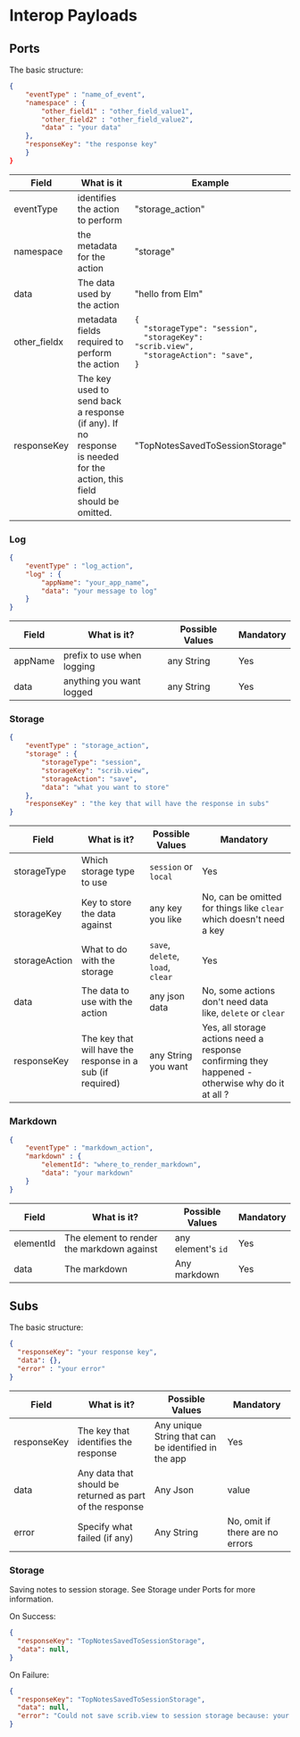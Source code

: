# Interop Payloads

## Ports

The basic structure:

```json
{
    "eventType" : "name_of_event",
    "namespace" : {
        "other_field1" : "other_field_value1",
        "other_field2" : "other_field_value2",
        "data" : "your data"
    },
    "responseKey": "the response key"
    }
}
```

| Field | What is it | Example |
| ----- | ----------- | ------- |
| eventType | identifies the action to perform | "storage_action" |
| namespace | the metadata for the action | "storage" |
| data | The data used by the action | "hello from Elm" |
| other_fieldx | metadata fields required to perform the action | <code>{<br/>&nbsp;&nbsp;"storageType": "session",<br/>&nbsp;&nbsp;"storageKey": "scrib.view",<br/>&nbsp;&nbsp;"storageAction": "save",<br/>}</code>|
| responseKey | The key used to send back a response (if any). If no response is needed for the action, this field should be omitted. | "TopNotesSavedToSessionStorage" |

### Log

```json
{
    "eventType" : "log_action",
    "log" : {
        "appName": "your_app_name",
        "data": "your message to log"
    }
}
```

| Field | What is it? | Possible Values | Mandatory |
| ----- | ------------- | --------------- | --------- |
| appName | prefix to use when logging | any String | Yes |
| data | anything you want logged | any String | Yes |

### Storage

```json
{
    "eventType" : "storage_action",
    "storage" : {
        "storageType": "session",
        "storageKey": "scrib.view",
        "storageAction": "save",
        "data": "what you want to store"
    },
    "responseKey" : "the key that will have the response in subs"
}
```

 | Field | What is it? | Possible Values | Mandatory |
 | ----- | ------------- | --------------- | --------- |
 | storageType | Which storage type to use | `session` or `local` | Yes |
 | storageKey | Key to store the data against | any key you like | No, can be omitted for things like `clear` which doesn't need a key |
 | storageAction | What to do with the storage | `save`, `delete`, `load`, `clear` | Yes |
 | data | The data to use with the action | any json data | No, some actions don't need data like, `delete` or `clear` |
 | responseKey | The key that will have the response in a sub (if required) | any String you want | Yes, all storage actions need a response confirming they happened - otherwise why do it at all ? |


### Markdown

```json
{
    "eventType" : "markdown_action",
    "markdown" : {
        "elementId": "where_to_render_markdown",
        "data": "your markdown"
    }
}
```

| Field | What is it? | Possible Values | Mandatory |
| ----- | ----------- | --------------- | --------- |
| elementId | The element to render the markdown against | any element's `id` | Yes |
| data | The markdown | Any markdown | Yes |


## Subs

The basic structure:

```json
{
  "responseKey": "your response key",
  "data": {},
  "error" : "your error"
}
```

| Field | What is it? | Possible Values | Mandatory |
| ----- | ----------- | --------------- | --------- |
| responseKey | The key that identifies the response |  Any unique String that can be identified in the app | Yes |
| data | Any data that should be returned as part of the response | Any Json | value | No, this can be `null` to indicate there is no data but that this succeeded |
| error | Specify what failed (if any) | Any String | No, omit if there are no errors |

### Storage

Saving notes to session storage. See Storage under Ports for more information.

On Success:

```json
{
  "responseKey": "TopNotesSavedToSessionStorage",
  "data": null,
}
```

On Failure:

```json
{
  "responseKey": "TopNotesSavedToSessionStorage",
  "data": null,
  "error": "Could not save scrib.view to session storage because: your valid reason"
}
```
